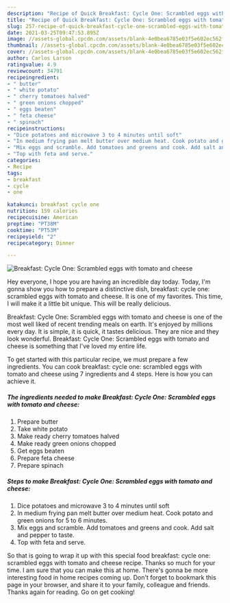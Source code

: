 ```yaml
---
description: "Recipe of Quick Breakfast: Cycle One: Scrambled eggs with tomato and cheese"
title: "Recipe of Quick Breakfast: Cycle One: Scrambled eggs with tomato and cheese"
slug: 257-recipe-of-quick-breakfast-cycle-one-scrambled-eggs-with-tomato-and-cheese
date: 2021-03-25T09:47:53.895Z
image: //assets-global.cpcdn.com/assets/blank-4e0bea6785e03f5e602ec562f230caae08da540cada707380b4fe1bbebba43da.png
thumbnail: //assets-global.cpcdn.com/assets/blank-4e0bea6785e03f5e602ec562f230caae08da540cada707380b4fe1bbebba43da.png
cover: //assets-global.cpcdn.com/assets/blank-4e0bea6785e03f5e602ec562f230caae08da540cada707380b4fe1bbebba43da.png
author: Carlos Larson
ratingvalue: 4.9
reviewcount: 34791
recipeingredient:
- " butter"
- " white potato"
- " cherry tomatoes halved"
- " green onions chopped"
- " eggs beaten"
- " feta cheese"
- " spinach"
recipeinstructions:
- "Dice potatoes and microwave 3 to 4 minutes until soft"
- "In medium frying pan melt butter over medium heat. Cook potato and green onions for 5 to 6 minutes."
- "Mix eggs and scramble. Add tomatoes and greens and cook. Add salt and pepper to taste."
- "Top with feta and serve."
categories:
- Recipe
tags:
- breakfast
- cycle
- one

katakunci: breakfast cycle one 
nutrition: 159 calories
recipecuisine: American
preptime: "PT38M"
cooktime: "PT53M"
recipeyield: "2"
recipecategory: Dinner

---
```



![Breakfast: Cycle One: Scrambled eggs with tomato and cheese](//assets-global.cpcdn.com/assets/blank-4e0bea6785e03f5e602ec562f230caae08da540cada707380b4fe1bbebba43da.png)

Hey everyone, I hope you are having an incredible day today. Today, I'm gonna show you how to prepare a distinctive dish, breakfast: cycle one: scrambled eggs with tomato and cheese. It is one of my favorites. This time, I will make it a little bit unique. This will be really delicious.



Breakfast: Cycle One: Scrambled eggs with tomato and cheese is one of the most well liked of recent trending meals on earth. It's enjoyed by millions every day. It is simple, it is quick, it tastes delicious. They are nice and they look wonderful. Breakfast: Cycle One: Scrambled eggs with tomato and cheese is something that I've loved my entire life.


To get started with this particular recipe, we must prepare a few ingredients. You can cook breakfast: cycle one: scrambled eggs with tomato and cheese using 7 ingredients and 4 steps. Here is how you can achieve it.

<!--inarticleads1-->

##### The ingredients needed to make Breakfast: Cycle One: Scrambled eggs with tomato and cheese:

1. Prepare  butter
1. Take  white potato
1. Make ready  cherry tomatoes halved
1. Make ready  green onions chopped
1. Get  eggs beaten
1. Prepare  feta cheese
1. Prepare  spinach




<!--inarticleads2-->

##### Steps to make Breakfast: Cycle One: Scrambled eggs with tomato and cheese:

1. Dice potatoes and microwave 3 to 4 minutes until soft
1. In medium frying pan melt butter over medium heat. Cook potato and green onions for 5 to 6 minutes.
1. Mix eggs and scramble. Add tomatoes and greens and cook. Add salt and pepper to taste.
1. Top with feta and serve.




So that is going to wrap it up with this special food breakfast: cycle one: scrambled eggs with tomato and cheese recipe. Thanks so much for your time. I am sure that you can make this at home. There's gonna be more interesting food in home recipes coming up. Don't forget to bookmark this page in your browser, and share it to your family, colleague and friends. Thanks again for reading. Go on get cooking!

